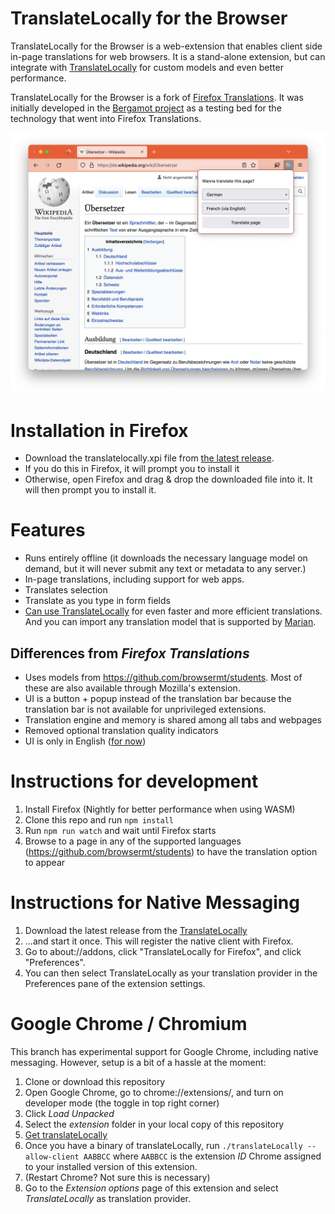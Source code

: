 # TranslateLocally for the Browser
TranslateLocally for the Browser is a web-extension that enables client side in-page translations for web browsers. It is a stand-alone extension, but can integrate with [TranslateLocally](https://translatelocally.com) for custom models and even better performance.

TranslateLocally for the Browser is a fork of [Firefox Translations](https://github.com/mozilla/translatelocally-web-ext). It was initially developed in the [Bergamot project](https://browser.mt/) as a testing bed for the technology that went into Firefox Translations.

![Screenshot of TranslateLocally for the Browser](./.github/screenshot-translation-popup.png)

# Installation in Firefox
- Download the translatelocally.xpi file from [the latest release](https://addons.mozilla.org/en-GB/firefox/addon/translatelocally-for-firefox/).
- If you do this in Firefox, it will prompt you to install it
- Otherwise, open Firefox and drag & drop the downloaded file into it. It will then prompt you to install it.

# Features
- Runs entirely offline (it downloads the necessary language model on demand, but it will never submit any text or metadata to any server.)
- In-page translations, including support for web apps.
- Translates selection
- Translate as you type in form fields
- [Can use TranslateLocally](#instructions-for-native-messaging) for even faster and more efficient translations. And you can import any translation model that is supported by [Marian](https://marian-nmt.github.io).

## Differences from _Firefox Translations_
- Uses models from https://github.com/browsermt/students. Most of these are also available through Mozilla's extension.
- UI is a button + popup instead of the translation bar because the translation bar is not available for unprivileged extensions.
- Translation engine and memory is shared among all tabs and webpages
- Removed optional translation quality indicators
- UI is only in English ([for now](https://github.com/jelmervdl/translatelocally-web-ext/issues/43))

# Instructions for development
1. Install Firefox (Nightly for better performance when using WASM)
2. Clone this repo and run `npm install`
3. Run `npm run watch` and wait until Firefox starts
4. Browse to a page in any of the supported languages (https://github.com/browsermt/students) to have the translation option to appear

# Instructions for Native Messaging
1. Download the latest release from the [TranslateLocally](https://translatelocally.com/)
2. …and start it once. This will register the native client with Firefox.
3. Go to about://addons, click "TranslateLocally for Firefox", and click "Preferences".
4. You can then select TranslateLocally as your translation provider in the Preferences pane of the extension settings.

# Google Chrome / Chromium
This branch has experimental support for Google Chrome, including native messaging. However, setup is a bit of a hassle at the moment:

1. Clone or download this repository
2. Open Google Chrome, go to chrome://extensions/, and turn on developer mode (the toggle in top right corner)
3. Click _Load Unpacked_
4. Select the _extension_ folder in your local copy of this repository
5. [Get translateLocally](https://translatelocally.com/)
6. Once you have a binary of translateLocally, run `./translateLocally --allow-client AABBCC` where `AABBCC` is the extension _ID_ Chrome assigned to your installed version of this extension.
7. (Restart Chrome? Not sure this is necessary)
8. Go to the _Extension options_ page of this extension and select _TranslateLocally_ as translation provider.
